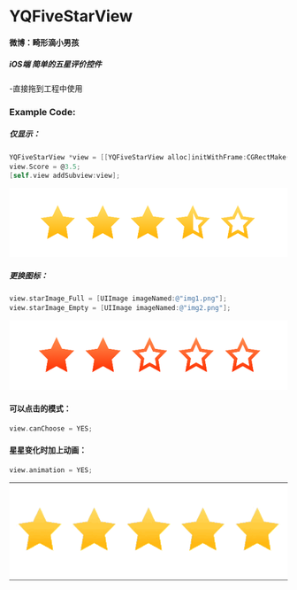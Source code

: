 # YQFiveStarView

#### 微博：畸形滴小男孩
##### iOS端 简单的五星评价控件
-直接拖到工程中使用

### Example Code:
##### 仅显示：
```objective-c
YQFiveStarView *view = [[YQFiveStarView alloc]initWithFrame:CGRectMake(50, 200,350,50)];
view.Score = @3.5;
[self.view addSubview:view];
```
 ![image](https://github.com/976431yang/YQFiveStarView/blob/master/YQFiveStarViewDemo/image/normal.png)
##### 更换图标：
```objective-c
view.starImage_Full = [UIImage imageNamed:@"img1.png"];
view.starImage_Empty = [UIImage imageNamed:@"img2.png"];
```
![image](https://github.com/976431yang/YQFiveStarView/blob/master/YQFiveStarViewDemo/image/changeimage.png)
#### 可以点击的模式：
```objective-c
view.canChoose = YES;
```
#### 星星变化时加上动画：
```objective-c
view.animation = YES;
```
![image](https://github.com/976431yang/YQFiveStarView/blob/master/YQFiveStarViewDemo/image/animation.gif)

